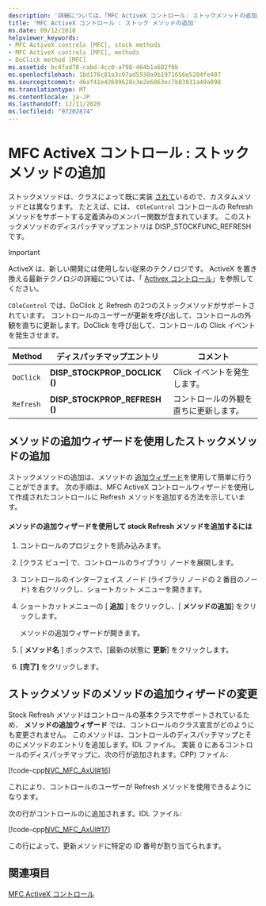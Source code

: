 ```yaml
---
description: '詳細については、「MFC ActiveX コントロール: ストックメソッドの追加」を参照してください。'
title: 'MFC ActiveX コントロール : ストック メソッドの追加'
ms.date: 09/12/2018
helpviewer_keywords:
- MFC ActiveX controls [MFC], stock methods
- MFC ActiveX controls [MFC], methods
- DoClick method [MFC]
ms.assetid: bc4fad78-cabd-4cc0-a798-464b1a682f0b
ms.openlocfilehash: 1bd176c81a3c97ad5530a9b1971656e5204fe407
ms.sourcegitcommit: d6af41e42699628c3e2e6063ec7b03931a49a098
ms.translationtype: MT
ms.contentlocale: ja-JP
ms.lasthandoff: 12/11/2020
ms.locfileid: "97202874"
---
```

# <a name="mfc-activex-controls-adding-stock-methods"></a>MFC ActiveX コントロール : ストック メソッドの追加

ストックメソッドは、クラスによって既に実装 [されて](reference/colecontrol-class.md)いるので、カスタムメソッドとは異なります。 たとえば、には、 `COleControl` コントロールの Refresh メソッドをサポートする定義済みのメンバー関数が含まれています。 このストックメソッドのディスパッチマップエントリは DISP_STOCKFUNC_REFRESH です。

>[!IMPORTANT]
> ActiveX は、新しい開発には使用しない従来のテクノロジです。 ActiveX を置き換える最新テクノロジの詳細については、「 [Activex コントロール](activex-controls.md)」を参照してください。

`COleControl` では、DoClick と Refresh の2つのストックメソッドがサポートされています。 コントロールのユーザーが更新を呼び出して、コントロールの外観を直ちに更新します。DoClick を呼び出して、コントロールの Click イベントを発生させます。

|Method|ディスパッチマップエントリ|コメント|
|------------|------------------------|-------------|
|`DoClick`|**DISP_STOCKPROP_DOCLICK ()**|Click イベントを発生します。|
|`Refresh`|**DISP_STOCKPROP_REFRESH ()**|コントロールの外観を直ちに更新します。|

## <a name="adding-a-stock-method-using-the-add-method-wizard"></a><a name="_core_adding_a_stock_method_using_classwizard"></a> メソッドの追加ウィザードを使用したストックメソッドの追加

ストックメソッドの追加は、メソッドの [追加ウィザード](../ide/adding-a-method-visual-cpp.md#add-method-wizard)を使用して簡単に行うことができます。 次の手順は、MFC ActiveX コントロールウィザードを使用して作成されたコントロールに Refresh メソッドを追加する方法を示しています。

#### <a name="to-add-the-stock-refresh-method-using-the-add-method-wizard"></a>メソッドの追加ウィザードを使用して stock Refresh メソッドを追加するには

1. コントロールのプロジェクトを読み込みます。

1. [クラス ビュー] で、コントロールのライブラリ ノードを展開します。

1. コントロールのインターフェイス ノード (ライブラリ ノードの 2 番目のノード) を右クリックし、ショートカット メニューを開きます。

1. ショートカットメニューの [ **追加** ] をクリックし、[ **メソッドの追加**] をクリックします。

   メソッドの追加ウィザードが開きます。

1. [ **メソッド名** ] ボックスで、[最新の状態に **更新**] をクリックします。

1. **[完了]** をクリックします。

## <a name="add-method-wizard-changes-for-stock-methods"></a><a name="_core_classwizard_changes_for_stock_methods"></a> ストックメソッドのメソッドの追加ウィザードの変更

Stock Refresh メソッドはコントロールの基本クラスでサポートされているため、 **メソッドの追加ウィザード** では、コントロールのクラス宣言がどのようにも変更されません。 このメソッドは、コントロールのディスパッチマップとそのにメソッドのエントリを追加します。IDL ファイル。 実装 () にあるコントロールのディスパッチマップに、次の行が追加されます。CPP) ファイル:

[!code-cpp[NVC_MFC_AxUI#16](codesnippet/cpp/mfc-activex-controls-adding-stock-methods_1.cpp)]

これにより、コントロールのユーザーが Refresh メソッドを使用できるようになります。

次の行がコントロールのに追加されます。IDL ファイル:

[!code-cpp[NVC_MFC_AxUI#17](codesnippet/cpp/mfc-activex-controls-adding-stock-methods_2.idl)]

この行によって、更新メソッドに特定の ID 番号が割り当てられます。

## <a name="see-also"></a>関連項目

[MFC ActiveX コントロール](mfc-activex-controls.md)
